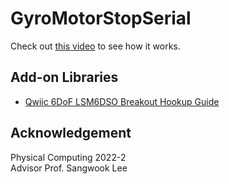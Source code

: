 # GyroMotorStopSerial
Check out [this video](https://vimeo.com/768576283) to see how it works.
## Add-on Libraries
- [Qwiic 6DoF LSM6DSO Breakout Hookup Guide](https://learn.sparkfun.com/tutorials/qwiic-6dof-lsm6dso-breakout-hookup-guide)
## Acknowledgement
Physical Computing 2022-2    
Advisor Prof. Sangwook Lee
